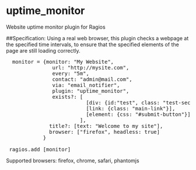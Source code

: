 uptime_monitor
==============

Website uptime monitor plugin for Ragios


##Specification:
Using a real web browser, this plugin checks a webpage at the specified time intervals, to ensure that the specified elements of the page are still loading correctly.
<pre lang="ruby">
  monitor = {monitor: "My Website",
               url: "http://mysite.com",
               every: "5m",
               contact: "admin@mail.com",
               via: "email_notifier",
               plugin: "uptime_monitor",
               exists?: [
                          [div: {id:"test", class: "test-section"}, text: "this is a test" ],
                          [link: {class: "main-link"}],
                          [element: {css: "#submit-button"}]
                        ],
              title?: [text: "Welcome to my site"],
              browser: ["firefox", headless: true]
            }

 ragios.add [monitor]
</pre>

Supported browsers:
firefox, chrome, safari, phantomjs
